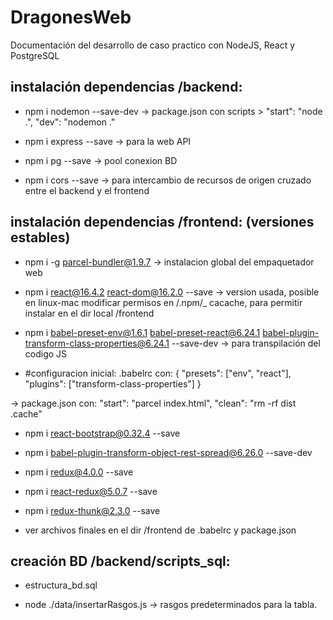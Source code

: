 # DragonesWeb

Documentación del desarrollo de caso practico con NodeJS, React y PostgreSQL

## instalación dependencias /backend:

- npm i nodemon --save-dev   -> package.json con  scripts > "start": "node .", "dev": "nodemon ."

- npm i express --save   -> para la web API

- npm i pg --save -> pool conexion BD

- npm i cors --save -> para intercambio de recursos de origen cruzado entre el backend y el frontend

## instalación dependencias /frontend: (versiones estables)

- npm i -g parcel-bundler@1.9.7  -> instalacion global del empaquetador web

- npm i react@16.4.2 react-dom@16.2.0 --save  -> version usada, posible en linux-mac modificar permisos en /.npm/_ cacache, para permitir instalar en el dir local /frontend

- npm i babel-preset-env@1.6.1 babel-preset-react@6.24.1 babel-plugin-transform-class-properties@6.24.1 --save-dev  -> para transpilación del codigo JS

- #configuracion inicial: .babelrc con: { "presets": ["env", "react"], "plugins": ["transform-class-properties"] }

-> package.json con: "start": "parcel index.html", "clean": "rm -rf dist .cache"

- npm i react-bootstrap@0.32.4 --save

- npm i babel-plugin-transform-object-rest-spread@6.26.0 --save-dev

- npm i redux@4.0.0 --save

- npm i react-redux@5.0.7 --save

- npm i redux-thunk@2.3.0 --save

* ver archivos finales en el dir /frontend de .babelrc  y package.json

## creación BD /backend/scripts_sql:

- estructura_bd.sql

- node ./data/insertarRasgos.js -> rasgos predeterminados para la tabla.
